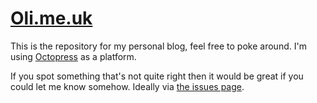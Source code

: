 # [Oli.me.uk](http://oli.me.uk/)

This is the repository for my personal blog, feel free to poke around. I'm using [Octopress](http://octopress.org/) as a platform.

If you spot something that's not quite right then it would be great if you could let me know somehow. Ideally via [the issues page](https://github.com/Wolfy87/oli.me.uk/issues).
